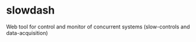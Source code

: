 # slowdash
Web tool for control and monitor of concurrent systems (slow-controls and data-acquisition)
